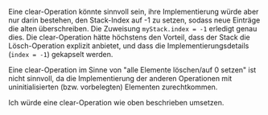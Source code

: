 Eine clear-Operation könnte sinnvoll sein, ihre Implementierung würde aber nur
darin bestehen, den Stack-Index auf -1 zu setzen, sodass neue Einträge die
alten überschreiben. Die Zuweisung `myStack.index = -1` erledigt genau dies.
Die clear-Operation hätte höchstens den Vorteil, dass der Stack die
Lösch-Operation explizit anbietet, und dass die Implementierungsdetails (`index
= -1`) gekapselt werden.

Eine clear-Operation im Sinne von "alle Elemente löschen/auf 0 setzen" ist
nicht sinnvoll, da die Implementierung der anderen Operationen mit
uninitialisierten (bzw. vorbelegten) Elementen zurechtkommen.

Ich würde eine clear-Operation wie oben beschrieben umsetzen.
